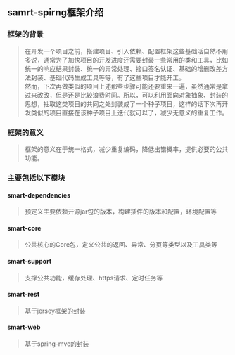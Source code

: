 ## samrt-spirng框架介绍
### 框架的背景

> 在开发一个项目之前，搭建项目、引入依赖、配置框架这些基础活自然不用多说，通常为了加快项目的开发进度还需要封装一些常用的类和工具，比如统一的响应结果封装、统一的异常处理、接口签名认证、基础的增删改差方法封装、基础代码生成工具等等，有了这些项目才能开工。<br>
> 然而，下次再做类似的项目上述那些步骤可能还要重来一遍，虽然通常是拿过来改改，但是还是比较浪费时间。所以，可以利用面向对象抽象、封装的思想，抽取这类项目的共同之处封装成了一个种子项目，这样的话下次再开发类似的项目直接在该种子项目上迭代就可以了，减少无意义的重复工作。

### 框架的意义
> 框架的意义在于统一格式，减少重复编码，降低出错概率，提供必要的公共功能。

### 主要包括以下模块
#### smart-dependencies
> 预定义主要依赖开源jar包的版本，构建插件的版本和配置，环境配置等
    
#### smart-core
> 公共核心的Core包，定义公共的返回、异常、分页等类型以及工具类等
    
#### smart-support
> 支撑公共功能，缓存处理、https请求、定时任务等
    
#### smart-rest
> 基于jersey框架的封装

#### smart-web
> 基于spring-mvc的封装

